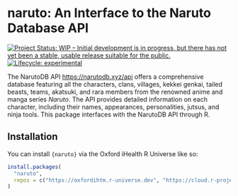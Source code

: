 
<!-- README.md is generated from README.Rmd. Please edit that file -->

# naruto: An Interface to the Naruto Database API

<!-- badges: start -->

[![Project Status: WIP – Initial development is in progress, but there
has not yet been a stable, usable release suitable for the
public.](https://www.repostatus.org/badges/latest/wip.svg)](https://www.repostatus.org/#wip)
[![Lifecycle:
experimental](https://img.shields.io/badge/lifecycle-experimental-orange.svg)](https://lifecycle.r-lib.org/articles/stages.html#experimental)
<!-- badges: end -->

The NarutoDB API <https://narutodb.xyz/api> offers a comprehensive
database featuring all the characters, clans, villages, kekkei genkai,
tailed beasts, teams, akatsuki, and rara members from the renowned anime
and manga series *Naruto*. The API provides detailed information on each
character, including their names, appearances, personalities, jutsus,
and ninja tools. This package interfaces with the NarutoDB API through
R.

## Installation

You can install `{naruto}` via the Oxford iHealth R Universe like so:

``` r
install.packages(
  "naruto",
  repos = c("https://oxfordihtm.r-universe.dev", "https://cloud.r-project.org")
)
```
